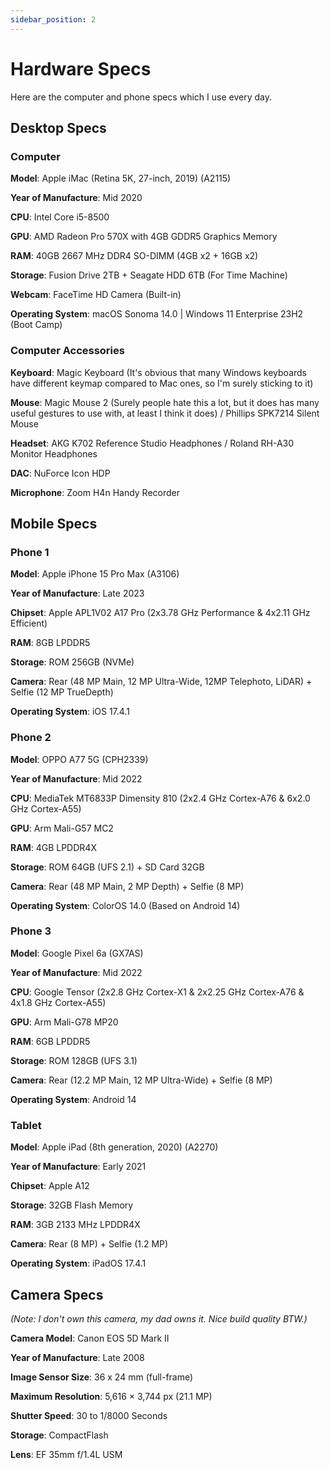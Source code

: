 ```yaml
---
sidebar_position: 2
---
```


# Hardware Specs

Here are the computer and phone specs which I use every day.

## Desktop Specs

### Computer

**Model**: Apple iMac (Retina 5K, 27-inch, 2019) (A2115)

**Year of Manufacture**: Mid 2020

**CPU**: Intel Core i5-8500

**GPU**: AMD Radeon Pro 570X with 4GB GDDR5 Graphics Memory

**RAM**: 40GB 2667 MHz DDR4 SO-DIMM (4GB x2 + 16GB x2)

**Storage**: Fusion Drive 2TB + Seagate HDD 6TB (For Time Machine)

**Webcam**: FaceTime HD Camera (Built-in)

**Operating System**: macOS Sonoma 14.0 | Windows 11 Enterprise 23H2 (Boot Camp)

### Computer Accessories

**Keyboard**: Magic Keyboard (It's obvious that many Windows keyboards have different keymap compared to Mac ones, so I'm surely sticking to it)

**Mouse**: Magic Mouse 2 (Surely people hate this a lot, but it does has many useful gestures to use with, at least I think it does) / Phillips SPK7214 Silent Mouse

**Headset**: AKG K702 Reference Studio Headphones / Roland RH-A30 Monitor Headphones

**DAC**: NuForce Icon HDP

**Microphone**: Zoom H4n Handy Recorder

## Mobile Specs

### Phone 1

**Model**: Apple iPhone 15 Pro Max (A3106)

**Year of Manufacture**: Late 2023

**Chipset**: Apple APL1V02 A17 Pro (2x3.78 GHz Performance & 4x2.11 GHz Efficient)

**RAM**: 8GB LPDDR5

**Storage**: ROM 256GB (NVMe)

**Camera**: Rear (48 MP Main, 12 MP Ultra-Wide, 12MP Telephoto, LiDAR) + Selfie (12 MP TrueDepth)

**Operating System**: iOS 17.4.1

### Phone 2

**Model**: OPPO A77 5G (CPH2339)

**Year of Manufacture**: Mid 2022

**CPU**: MediaTek MT6833P Dimensity 810 (2x2.4 GHz Cortex-A76 & 6x2.0 GHz Cortex-A55)

**GPU**: Arm Mali-G57 MC2

**RAM**: 4GB LPDDR4X

**Storage**: ROM 64GB (UFS 2.1) + SD Card 32GB

**Camera**: Rear (48 MP Main, 2 MP Depth) + Selfie (8 MP)

**Operating System**: ColorOS 14.0 (Based on Android 14)

### Phone 3

**Model**: Google Pixel 6a (GX7AS)

**Year of Manufacture**: Mid 2022

**CPU**: Google Tensor (2x2.8 GHz Cortex-X1 & 2x2.25 GHz Cortex-A76 & 4x1.8 GHz Cortex-A55)

**GPU**: Arm Mali-G78 MP20

**RAM**: 6GB LPDDR5

**Storage**: ROM 128GB (UFS 3.1)

**Camera**: Rear (12.2 MP Main, 12 MP Ultra-Wide) + Selfie (8 MP)

**Operating System**: Android 14

### Tablet

**Model**: Apple iPad (8th generation, 2020) (A2270)

**Year of Manufacture**: Early 2021

**Chipset**: Apple A12

**Storage**: 32GB Flash Memory

**RAM**: 3GB 2133 MHz LPDDR4X

**Camera**: Rear (8 MP) + Selfie (1.2 MP)

**Operating System**: iPadOS 17.4.1

## Camera Specs

*(Note: I don't own this camera, my dad owns it. Nice build quality BTW.)*

**Camera Model**: Canon EOS 5D Mark II

**Year of Manufacture**: Late 2008

**Image Sensor Size**: 36 x 24 mm (full-frame)

**Maximum Resolution**: 5,616 × 3,744 px (21.1 MP)

**Shutter Speed**: 30 to 1/8000 Seconds

**Storage**: CompactFlash

**Lens**: EF 35mm f/1.4L USM
